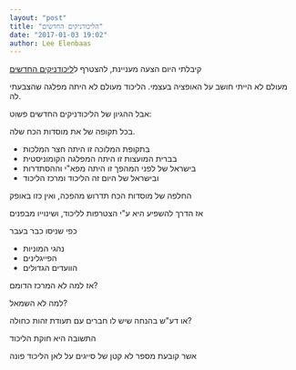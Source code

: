 ```yaml
---
layout: "post"
title: "הליכודניקים החדשים"
date: "2017-01-03 19:02"
author: Lee Elenbaas
---
```


קיבלתי היום הצעה מעניינת, להצטרף
ל[ליכודניקים החדשים](http://newlicud.org)

מעולם לא הייתי חושב על האופציה בעצמי. הליכוד מעולם לא היתה מפלגה שהצבעתי לה.

אבל ההגיון של הליכודניקים החדשים פשוט:

בכל תקופה של את מוסדות הכח שלה.
- בתקופת המלוכה זו היתה חצר המלכות
- בברית המועצות זו היתה המפלגה הקומוניסטית
- בישראל של לפני המהפך זו היתה מפא"י וההסתדרות
- ובישראל של היום זה הליכוד ומרכז הליכוד

החלפה של מוסדות הכח תדרוש מהפכה, ואין כזו באופק

אז הדרך להשפיע היא ע"י הצטרפות לליכוד, ושינוייו מבפנים

כפי שניסו כבר בעבר
- נהגי המוניות
- הפייגלינים
- הוועדים הגדולים

אז למה לא המרכז הדומם?

למה לא השמאל?

או דע"ש בהנחה שיש לו חברים עם תעודת זהות כחולה?

התשובה היא חוקת הליכוד

אשר קובעת מספר לא קטן של סייגים על לאן הליכוד פונה
